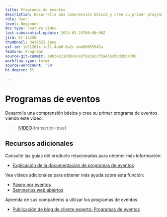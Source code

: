 ```yaml
---
title: Programas de eventos
description: Desarrolle una comprensión básica y cree su primer programa de eventos.
role: User
level: Beginner
doc-type: Feature Video
last-substantial-update: 2023-05-23T00:00:00Z
jira: KT-13258
thumbnail: 3419622.jpeg
exl-id: 1d31201c-1c61-4ab8-8a2c-dad60655941a
feature: Programs
source-git-commit: a80342218bbc8c42f88c6ccf3a435cbbd3bd47d0
workflow-type: tm+mt
source-wordcount: '79'
ht-degree: 5%

---
```


# Programas de eventos

Desarrolle una comprensión básica y cree su primer programa de eventos viendo este vídeo.

>[!VIDEO](https://video.tv.adobe.com/v/3453997/?learn=on&captions=spa){transcript=true}

## Recursos adicionales

Consulte las guías del producto relacionadas para obtener más información:

* [Explicación de la documentación de programas de eventos](https://experienceleague.adobe.com/docs/marketo/using/product-docs/demand-generation/events/understanding-events/understanding-event-programs.html?lang=es)

Vea vídeos adicionales para obtener más ayuda sobre esta función:
* [Paseo por eventos](https://experienceleague.adobe.com/docs/marketo-learn/tutorials/events/events-watch.html?lang=es)
* [Seminarios web abiertos](https://experienceleague.adobe.com/docs/marketo-learn/tutorials/events/webinar-watch.html?lang=es)

Aprenda de sus compañeros a utilizar los programas de eventos:
* [Publicación de blog de cliente experto: Programas de eventos](https://nation.marketo.com/t5/product-blogs/marketo-success-series-event-programs/ba-p/299191)
